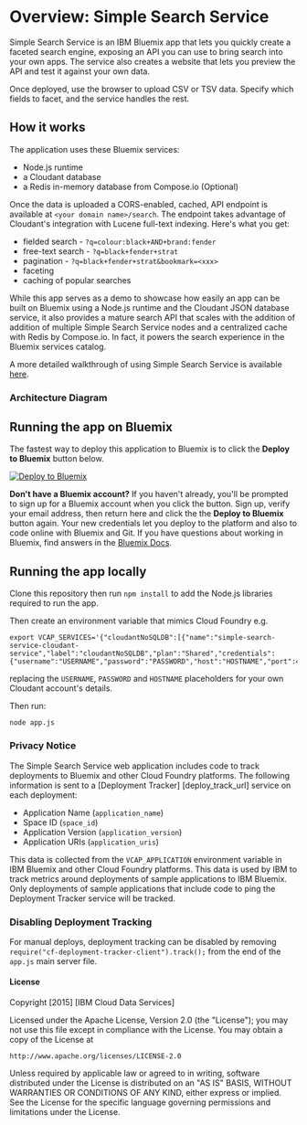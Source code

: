 # Overview: Simple Search Service

Simple Search Service is an IBM Bluemix app that lets you quickly create a faceted search engine, exposing an API you can use to bring search into your own apps. The service also creates a website that lets you preview the API and test it against your own data.

Once deployed, use the browser to upload CSV or TSV data. Specify which fields to facet, and the service handles the rest.

## How it works

The application uses these Bluemix services:

* Node.js runtime
* a Cloudant database
* a Redis in-memory database from Compose.io (Optional)

Once the data is uploaded a CORS-enabled, cached, API endpoint is available at `<your domain name>/search`. The endpoint takes advantage of Cloudant's integration with Lucene full-text indexing. Here's what you get:

* fielded search - `?q=colour:black+AND+brand:fender`
* free-text search - `?q=black+fender+strat`
* pagination - `?q=black+fender+strat&bookmark=<xxx>`
* faceting
* caching of popular searches

While this app serves as a demo to showcase how easily an app can be built on Bluemix using a Node.js runtime and the Cloudant JSON database service, it also provides a mature search API that scales with the addition of addition of multiple Simple Search Service nodes and a centralized cache with Redis by Compose.io. In fact, it powers the search experience in the Bluemix services catalog.

A more detailed walkthrough of using Simple Search Service is available [here](http://developer.ibm.com/clouddataservices/2016/01/09/introducing-simple-faceted-search-service/).

### Architecture Diagram

<!-- Insert diagram here -->

## Running the app on Bluemix

The fastest way to deploy this application to Bluemix is to click the **Deploy to Bluemix** button below.

[![Deploy to Bluemix](https://bluemix.net/deploy/button_x2.png)](https://bluemix.net/deploy?repository=https://github.com/ibm-cds-labs/simple-search-service)

**Don't have a Bluemix account?** If you haven't already, you'll be prompted to sign up for a Bluemix account when you click the button.  Sign up, verify your email address, then return here and click the the **Deploy to Bluemix** button again. Your new credentials let you deploy to the platform and also to code online with Bluemix and Git. If you have questions about working in Bluemix, find answers in the [Bluemix Docs](https://www.ng.bluemix.net/docs/).

## Running the app locally

Clone this repository then run `npm install` to add the Node.js libraries required to run the app.

Then create an environment variable that mimics Cloud Foundry e.g.

```
export VCAP_SERVICES='{"cloudantNoSQLDB":[{"name":"simple-search-service-cloudant-service","label":"cloudantNoSQLDB","plan":"Shared","credentials":{"username":"USERNAME","password":"PASSWORD","host":"HOSTNAME","port":443,"url":"https://USERNAME:PASSWORD@HOSTNAME"}}]}'
```

replacing the `USERNAME`, `PASSWORD` and `HOSTNAME` placeholders for your own Cloudant account's details.

Then run:

```
node app.js
```

### Privacy Notice

The Simple Search Service web application includes code to track deployments to Bluemix and other Cloud Foundry platforms. The following information is sent to a [Deployment Tracker] [deploy_track_url] service on each deployment:

* Application Name (`application_name`)
* Space ID (`space_id`)
* Application Version (`application_version`)
* Application URIs (`application_uris`)

This data is collected from the `VCAP_APPLICATION` environment variable in IBM Bluemix and other Cloud Foundry platforms. This data is used by IBM to track metrics around deployments of sample applications to IBM Bluemix. Only deployments of sample applications that include code to ping the Deployment Tracker service will be tracked.

### Disabling Deployment Tracking

For manual deploys, deployment tracking can be disabled by removing `require("cf-deployment-tracker-client").track();` from the end of the `app.js` main server file.

#### License 

Copyright [2015] [IBM Cloud Data Services]

Licensed under the Apache License, Version 2.0 (the "License");
you may not use this file except in compliance with the License.
You may obtain a copy of the License at

    http://www.apache.org/licenses/LICENSE-2.0

Unless required by applicable law or agreed to in writing, software
distributed under the License is distributed on an "AS IS" BASIS,
WITHOUT WARRANTIES OR CONDITIONS OF ANY KIND, either express or implied.
See the License for the specific language governing permissions and
limitations under the License.
